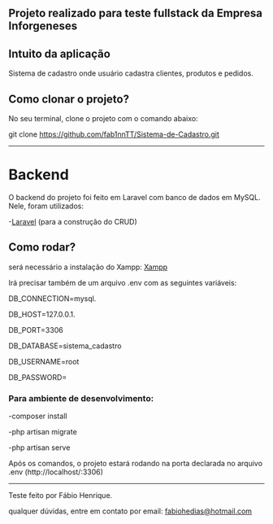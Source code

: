 Projeto realizado para teste fullstack da Empresa Inforgeneses
---

## Intuito da aplicação

Sistema de cadastro onde usuário cadastra clientes, produtos e pedidos.

## Como clonar o projeto?

No seu terminal, clone o projeto com o comando abaixo:

git clone https://github.com/fab1nnTT/Sistema-de-Cadastro.git

---

# Backend

O backend do projeto foi feito em Laravel com banco de dados em MySQL.
Nele, foram utilizados:

-[Laravel](https://laravel.com/docs/10.x/installation) (para a construção do CRUD)


## Como rodar?
será necessário a instalação do Xampp:
[Xampp](https://www.apachefriends.org/pt_br/download.html)

Irá precisar também de um arquivo .env com as seguintes variáveis:

DB_CONNECTION=mysql.

DB_HOST=127.0.0.1.

DB_PORT=3306

DB_DATABASE=sistema_cadastro

DB_USERNAME=root

DB_PASSWORD=

### Para ambiente de desenvolvimento:

-composer install

-php artisan migrate

-php artisan serve


Após os comandos, o projeto estará rodando na porta declarada no arquivo .env (http://localhost/:3306)

---


Teste feito por Fábio Henrique.

qualquer dúvidas, entre em contato por email: fabiohedias@hotmail.com
